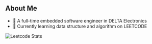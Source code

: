 ## About Me
- 🔭 A full-time embedded software engineer in DELTA Electronics
- 🌱 Currently learning data structure and algorithm on LEETCODE
                          
![Leetcode Stats](https://leetcard.jacoblin.cool/YTeee?ext=contest)

